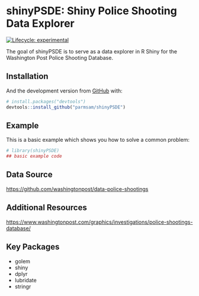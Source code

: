 
<!-- README.md is generated from README.Rmd. Please edit that file -->

# shinyPSDE: Shiny Police Shooting Data Explorer

<!-- badges: start -->

[![Lifecycle:
experimental](https://img.shields.io/badge/lifecycle-experimental-orange.svg)](https://lifecycle.r-lib.org/articles/stages.html#experimental)
<!-- badges: end -->

The goal of shinyPSDE is to serve as a data explorer in R Shiny for the
Washington Post Police Shooting Database.

## Installation

And the development version from [GitHub](https://github.com/) with:

``` r
# install.packages("devtools")
devtools::install_github("parmsam/shinyPSDE")
```

## Example

This is a basic example which shows you how to solve a common problem:

``` r
# library(shinyPSDE)
## basic example code
```

## Data Source

<https://github.com/washingtonpost/data-police-shootings>

## Additional Resources

<https://www.washingtonpost.com/graphics/investigations/police-shootings-database/>

## Key Packages

-   golem
-   shiny
-   dplyr
-   lubridate
-   stringr
